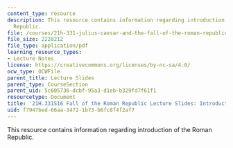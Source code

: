 ```yaml
---
content_type: resource
description: This resource contains information regarding introduction of the Roman
  Republic.
file: /courses/21h-331-julius-caesar-and-the-fall-of-the-roman-republic-spring-2016/f7947bed66aa34721b73b6fc8f4f2af7_MIT21H_331S16_Introduction.pdf
file_size: 2228212
file_type: application/pdf
learning_resource_types:
- Lecture Notes
license: https://creativecommons.org/licenses/by-nc-sa/4.0/
ocw_type: OCWFile
parent_title: Lecture Slides
parent_type: CourseSection
parent_uid: 5c605736-dcbf-95a3-d1eb-b329fd7f61f1
resourcetype: Document
title: '21H.331S16 Fall of the Roman Republic Lecture Slides: Introduction'
uid: f7947bed-66aa-3472-1b73-b6fc8f4f2af7
---
```

This resource contains information regarding introduction of the Roman Republic.